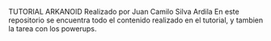 TUTORIAL ARKANOID
Realizado por Juan Camilo Silva Ardila
En este repositorio se encuentra todo el contenido realizado en el tutorial, y tambien la tarea con los powerups.
